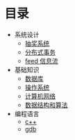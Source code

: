# 目录

- 系统设计
  - [抽奖系统](system_design/luckydraw.md)
  - [分布式事务](system_design/distributed_transaction.md)
  - [feed 信息流](system_design/feed.md)
- 基础知识
  - [数据库](fundamental/db.md)
  - [操作系统](fundamental/os.md)
  - [计算机网络](fundamental/network.md)
  - [数据结构和算法](fundamental/data_structure_algorithm.md.md)
- 编程语言
  - [c++](language/cpp.md)
  - [gdb](language/gdb.md)
